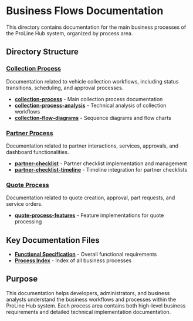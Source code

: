 # Business Flows Documentation

This directory contains documentation for the main business processes of the ProLine Hub system, organized by process area.

## Directory Structure

### [Collection Process](./collection-process/)
Documentation related to vehicle collection workflows, including status transitions, scheduling, and approval processes.

- **[collection-process](./collection-process/)** - Main collection process documentation
- **[collection-process-analysis](./collection-process/collection-process-analysis/)** - Technical analysis of collection workflows
- **[collection-flow-diagrams](./collection-process/collection-flow-diagrams/)** - Sequence diagrams and flow charts

### [Partner Process](./partner-process/)
Documentation related to partner interactions, services, approvals, and dashboard functionalities.

- **[partner-checklist](./partner-process/partner-checklist/)** - Partner checklist implementation and management
- **[partner-checklist-timeline](./partner-process/partner-checklist-timeline/)** - Timeline integration for partner checklists

### [Quote Process](./quote-process/)
Documentation related to quote creation, approval, part requests, and service orders.

- **[quote-process-features](./quote-process/quote-process-features/)** - Feature implementations for quote processing

## Key Documentation Files

- **[Functional Specification](./functional-spec.md)** - Overall functional requirements
- **[Process Index](./indice.md)** - Index of all business processes

## Purpose

This documentation helps developers, administrators, and business analysts understand the business workflows and processes within the ProLine Hub system. Each process area contains both high-level business requirements and detailed technical implementation documentation.